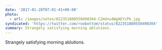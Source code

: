 ```yaml
---
date: '2017-01-20T07:01:41+00:00'
photo:
  - url: /images/notes/822351880550498304-C2mUnu4WgAEYcPk.jpg
syndicated: 'https://twitter.com/roobottom/status/822351880550498304'
summary: Strangely satisfying morning ablutions.
---
```

Strangely satisfying morning ablutions. 
